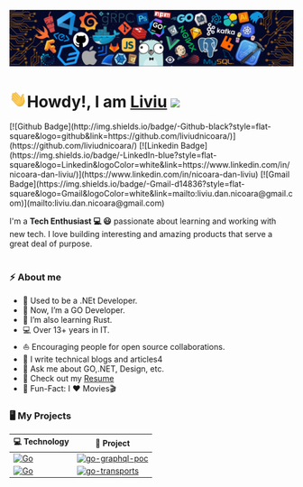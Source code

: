 ![](https://github.com/liviudnicoara/liviudnicoara/blob/master/assests/header.png)



<h1> <img src="https://raw.githubusercontent.com/ABSphreak/ABSphreak/master/gifs/Hi.gif" height="30px">Howdy!, I am <a href="https://github.com/liviudnicoara">Liviu</a> <img height="30px" src="https://emojis.slackmojis.com/emojis/images/1531849430/4246/blob-sunglasses.gif?1531849430"></h1>
</h1>
[![Github Badge](http://img.shields.io/badge/-Github-black?style=flat-square&logo=github&link=https://github.com/liviudnicoara/)](https://github.com/liviudnicoara/) 
[![Linkedin Badge](https://img.shields.io/badge/-LinkedIn-blue?style=flat-square&logo=Linkedin&logoColor=white&link=https://www.linkedin.com/in/nicoara-dan-liviu/)](https://www.linkedin.com/in/nicoara-dan-liviu)
[![Gmail Badge](https://img.shields.io/badge/-Gmail-d14836?style=flat-square&logo=Gmail&logoColor=white&link=mailto:liviu.dan.nicoara@gmail.com)](mailto:liviu.dan.nicoara@gmail.com)


I'm a **Tech Enthusiast 💻 😃** passionate about learning and working with new tech. I love building interesting and amazing products that serve a great deal of purpose. <br/><br/>

### ⚡️ About me

- 💼 Used to be a .NEt Developer.
- 🔭 Now, I’m a GO Developer.
- 🌱 I’m also learning Rust.
- 💻 Over 13+ years in IT.
- ⛵ Encouraging people for open source collaborations.
- 📝 I write technical blogs and articles4
- 💬 Ask me about GO,.NET, Design, etc.
- 📙 Check out my [Resume](https://www.linkedin.com/in/nicoara-dan-liviu/)
- 🎉 Fun-Fact: I ❤️ Movies🎬

  
### 🖥️ My Projects

| 💻 **Technology** | 🚀 **Project** |
| - | - |
| [![Go](https://img.shields.io/static/v1?label=&message=Go&color=3776AB&logo=Go&logoColor=FFFFFF)](https://go.dev/) | [![go-graphql-poc](https://img.shields.io/static/v1?label=&message=go-graphql-poc&color=000605&logo=github&logoColor=FFFFFF&labelColor=000605)](https://github.com/liviudnicoara/go-graphql-poc)
| [![Go](https://img.shields.io/static/v1?label=&message=Go&color=3776AB&logo=Go&logoColor=FFFFFF)](https://go.dev/) | [![go-transports](https://img.shields.io/static/v1?label=&message=go-transports&color=000605&logo=github&logoColor=FFFFFF&labelColor=000605)](https://github.com/liviudnicoara/go-transports)

